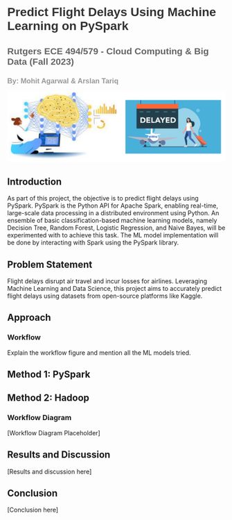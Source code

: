 <h1 style="font-family: Arial, sans-serif; color: #333;">Predict Flight Delays Using Machine Learning on PySpark</h1>

<h2 style="font-family: Arial, sans-serif; color: #666;">Rutgers ECE 494/579 - Cloud Computing & Big Data (Fall 2023)</h2>

<h3 style="font-family: Arial, sans-serif; color: #999;">By: Mohit Agarwal & Arslan Tariq</h3>

![Intro Background](Intro_Background.png)
## Introduction

As part of this project, the objective is to predict flight delays using PySpark. PySpark is the Python API for Apache Spark, enabling real-time, large-scale data processing in a distributed environment using Python. An ensemble of basic classification-based machine learning models, namely Decision Tree, Random Forest, Logistic Regression, and Naive Bayes, will be experimented with to achieve this task. The ML model implementation will be done by interacting with Spark using the PySpark library.

## Problem Statement

Flight delays disrupt air travel and incur losses for airlines. Leveraging Machine Learning and Data Science, this project aims to accurately predict flight delays using datasets from open-source platforms like Kaggle.

## Approach

### Workflow

Explain the workflow figure and mention all the ML models tried.

## Method 1: PySpark

## Method 2: Hadoop

### Workflow Diagram

[Workflow Diagram Placeholder]

## Results and Discussion

[Results and discussion here]

## Conclusion

[Conclusion here]
